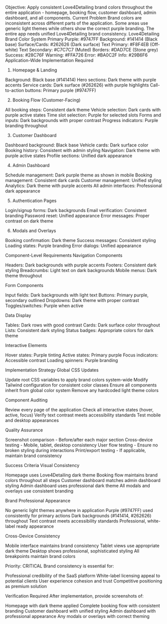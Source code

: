 Objective: Apply consistent Love4Detailing brand colors throughout the entire application - homepage, booking flow, customer dashboard, admin dashboard, and all components.
Current Problem
Brand colors are inconsistent across different parts of the application. Some areas use generic light themes while others show the correct purple branding. The entire app needs unified Love4Detailing brand consistency.
Love4Detailing Brand Color System
Primary Purple: #9747FF
Background: #141414 (Black base)
Surface/Cards: #262626 (Dark surface)
Text Primary: #F8F4EB (Off-white)
Text Secondary: #C7C7C7 (Muted)
Borders: #DAD7CE (Stone grey)
Success: #28C76F
Warning: #FFA726
Error: #BA0C2F
Info: #29B6F6
Application-Wide Implementation Required
1. Homepage & Landing

Background: Black base (#141414)
Hero sections: Dark theme with purple accents
Service cards: Dark surface (#262626) with purple highlights
Call-to-action buttons: Primary purple (#9747FF)

2. Booking Flow (Customer-Facing)

All booking steps: Consistent dark theme
Vehicle selection: Dark cards with purple active states
Time slot selection: Purple for selected slots
Forms and inputs: Dark backgrounds with proper contrast
Progress indicators: Purple branding throughout

3. Customer Dashboard

Dashboard background: Black base
Vehicle cards: Dark surface color
Booking history: Consistent with admin styling
Navigation: Dark theme with purple active states
Profile sections: Unified dark appearance

4. Admin Dashboard

Schedule management: Dark purple theme as shown in mobile
Booking management: Consistent dark cards
Customer management: Unified styling
Analytics: Dark theme with purple accents
All admin interfaces: Professional dark appearance

5. Authentication Pages

Login/signup forms: Dark backgrounds
Email verification: Consistent branding
Password reset: Unified appearance
Error messages: Proper contrast on dark theme

6. Modals and Overlays

Booking confirmation: Dark theme
Success messages: Consistent styling
Loading states: Purple branding
Error dialogs: Unified appearance

Component-Level Requirements
Navigation Components

Headers: Dark backgrounds with purple accents
Footers: Consistent dark styling
Breadcrumbs: Light text on dark backgrounds
Mobile menus: Dark theme throughout

Form Components

Input fields: Dark backgrounds with light text
Buttons: Primary purple, secondary outlined
Dropdowns: Dark theme with proper contrast
Toggles/switches: Purple when active

Data Display

Tables: Dark rows with good contrast
Cards: Dark surface color throughout
Lists: Consistent dark styling
Status badges: Appropriate colors for dark theme

Interactive Elements

Hover states: Purple tinting
Active states: Primary purple
Focus indicators: Accessible contrast
Loading spinners: Purple branding

Implementation Strategy
Global CSS Updates

Update root CSS variables to apply brand colors system-wide
Modify Tailwind configuration for consistent color classes
Ensure all components inherit from global color system
Remove any hardcoded light theme colors

Component Auditing

Review every page of the application
Check all interactive states (hover, active, focus)
Verify text contrast meets accessibility standards
Test mobile and desktop appearances

Quality Assurance

Screenshot comparison - Before/after each major section
Cross-device testing - Mobile, tablet, desktop consistency
User flow testing - Ensure no broken styling during interactions
Print/export testing - If applicable, maintain brand consistency

Success Criteria
Visual Consistency

 Homepage uses Love4Detailing dark theme
 Booking flow maintains brand colors throughout all steps
 Customer dashboard matches admin dashboard styling
 Admin dashboard uses professional dark theme
 All modals and overlays use consistent branding

Brand Professional Appearance

 No generic light themes anywhere in application
 Purple (#9747FF) used consistently for primary actions
 Dark backgrounds (#141414, #262626) throughout
 Text contrast meets accessibility standards
 Professional, white-label ready appearance

Cross-Device Consistency

 Mobile interface maintains brand consistency
 Tablet views use appropriate dark theme
 Desktop shows professional, sophisticated styling
 All breakpoints maintain brand colors

Priority: CRITICAL
Brand consistency is essential for:

Professional credibility of the SaaS platform
White-label licensing appeal to potential clients
User experience cohesion and trust
Competitive positioning as premium solution

Verification Required
After implementation, provide screenshots of:

Homepage with dark theme applied
Complete booking flow with consistent branding
Customer dashboard with unified styling
Admin dashboard with professional appearance
Any modals or overlays with correct theming